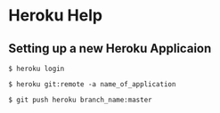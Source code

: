 # Heroku Help


## Setting up a new Heroku Applicaion
```shell
$ heroku login

$ heroku git:remote -a name_of_application

$ git push heroku branch_name:master
```
